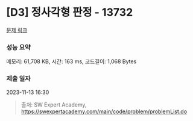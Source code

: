 # [D3] 정사각형 판정 - 13732 

[문제 링크](https://swexpertacademy.com/main/code/problem/problemDetail.do?contestProbId=AX8BAN1qTwoDFARO) 

### 성능 요약

메모리: 61,708 KB, 시간: 163 ms, 코드길이: 1,068 Bytes

### 제출 일자

2023-11-13 16:30



> 출처: SW Expert Academy, https://swexpertacademy.com/main/code/problem/problemList.do